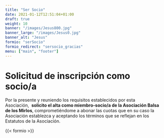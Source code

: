 ```yaml
---
title: "Ser Socio"
date: 2021-01-12T12:51:04+01:00
draft: true
weight: 10
banner: "/images/Jesus800.jpg"
banner_large: "/images/Jesus0.jpg"
banner_alt: "Jesus"
formio: "serSocio"
formio_redirect: "sersocio_gracias"
menu: ["main", "footer"]
---
```


# Solicitud de inscripción como socio/a

Por la presente y reuniendo los requisitos establecidos por esta Asociación, 
**solicito el alta como miembro-socio/a de la Asociación Balsa de los Mirlos**, 
comprometiéndome a abonar las cuotas que en su caso la Asociación establezca y 
aceptando los términos que se reflejan en los Estatutos de la Asociación.

{{< formio >}}


